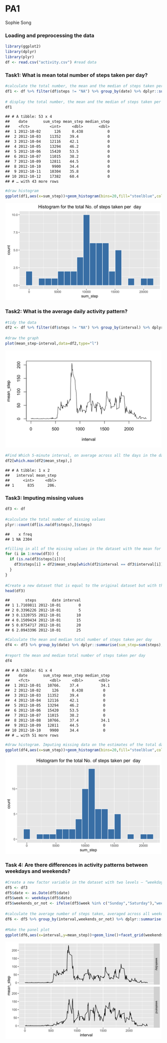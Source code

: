 PA1
================
Sophie Song

### Loading and preprocessing the data

``` r
library(ggplot2)
library(dplyr)
library(plyr)
df <- read.csv("activity.csv") #read data
```

### Task1: What is mean total number of steps taken per day?

``` r
#calculate the total number, the mean and the median of steps taken per day
df1 <- df %>% filter(df$steps != "NA") %>% group_by(date) %>% dplyr::summarise(sum_step=sum(steps),mean_step=mean(steps),median_step=median(steps))

# display the total number, the mean and the median of steps taken per day
df1 
```

    ## # A tibble: 53 x 4
    ##    date       sum_step mean_step median_step
    ##    <fct>         <int>     <dbl>       <dbl>
    ##  1 2012-10-02      126     0.438           0
    ##  2 2012-10-03    11352    39.4             0
    ##  3 2012-10-04    12116    42.1             0
    ##  4 2012-10-05    13294    46.2             0
    ##  5 2012-10-06    15420    53.5             0
    ##  6 2012-10-07    11015    38.2             0
    ##  7 2012-10-09    12811    44.5             0
    ##  8 2012-10-10     9900    34.4             0
    ##  9 2012-10-11    10304    35.8             0
    ## 10 2012-10-12    17382    60.4             0
    ## # … with 43 more rows

``` r
#draw histogram
ggplot(df1,aes(x=sum_step))+geom_histogram(bins=20,fill="steelblue",color="white")+labs(title = "Histogram for the total No. of steps taken per  day")+theme(plot.title=element_text(hjust=0.5)) 
```

![](PA1_template/README-unnamed-chunk-2-1.jpeg)<!-- -->

### Task2: What is the average daily activity pattern?

``` r
#tidy the data
df2 <- df %>% filter(df$steps != "NA") %>% group_by(interval) %>% dplyr::summarise(mean_step = mean(steps)) 

#draw the graph
plot(mean_step~interval,data=df2,type="l") 
```

![](PA1_template/README-unnamed-chunk-3-1.jpeg)<!-- -->

``` r
#Find Which 5-minute interval, on average across all the days in the dataset, contains the maximum number of steps
df2[which.max(df2$mean_step),] 
```

    ## # A tibble: 1 x 2
    ##   interval mean_step
    ##      <int>     <dbl>
    ## 1      835      206.

### Task3: Imputing missing values

``` r
df3 <- df

#calculate the total number of missing values
plyr::count(df[is.na(df$steps),]$steps) 
```

    ##    x freq
    ## 1 NA 2304

``` r
#filling in all of the missing values in the dataset with the mean for that 5-minute interval
for (i in 1:nrow(df3)) {
  if (is.na(df3$steps[i])){
    df3$steps[i] = df2$mean_step[which(df2$interval == df3$interval[i])]
  } 
}

#Create a new dataset that is equal to the original dataset but with the missing data filled in.
head(df3)
```

    ##       steps       date interval
    ## 1 1.7169811 2012-10-01        0
    ## 2 0.3396226 2012-10-01        5
    ## 3 0.1320755 2012-10-01       10
    ## 4 0.1509434 2012-10-01       15
    ## 5 0.0754717 2012-10-01       20
    ## 6 2.0943396 2012-10-01       25

``` r
#Calculate the mean and median total number of steps taken per day
df4 <- df3 %>% group_by(date) %>% dplyr::summarise(sum_step=sum(steps),mean_step=mean(steps),median_step=median(steps))

#report the mean and median total number of steps taken per day
df4
```

    ## # A tibble: 61 x 4
    ##    date       sum_step mean_step median_step
    ##    <fct>         <dbl>     <dbl>       <dbl>
    ##  1 2012-10-01   10766.    37.4          34.1
    ##  2 2012-10-02     126      0.438         0  
    ##  3 2012-10-03   11352     39.4           0  
    ##  4 2012-10-04   12116     42.1           0  
    ##  5 2012-10-05   13294     46.2           0  
    ##  6 2012-10-06   15420     53.5           0  
    ##  7 2012-10-07   11015     38.2           0  
    ##  8 2012-10-08   10766.    37.4          34.1
    ##  9 2012-10-09   12811     44.5           0  
    ## 10 2012-10-10    9900     34.4           0  
    ## # … with 51 more rows

``` r
#draw histogram. Imputing missing data on the estimates of the total daily number of steps changes the shape of the graph
ggplot(df4,aes(x=sum_step))+geom_histogram(bins=20,fill="steelblue",color="white")+labs(title = "Histogram for the total No. of steps taken per  day")+theme(plot.title=element_text(hjust=0.5))
```

![](PA1_template/README-unnamed-chunk-4-1.jpeg)<!-- -->

### Task 4: Are there differences in activity patterns between weekdays and weekends?

``` r
#Create a new factor variable in the dataset with two levels – “weekday” and “weekend” indicating whether a given date is a weekday or weekend day.
df5 <- df3
df5$date <- as.Date(df5$date)
df5$week <- weekdays(df5$date)
df5$weekends_or_not <- ifelse(df5$week %in% c("Sunday","Saturday"),"weekend","weekday")

#calculate the average number of steps taken, averaged across all weekday days or weekend days
df6 <- df5 %>% group_by(interval,weekends_or_not) %>% dplyr::summarise(mean_step=mean(steps))

#Make the panel plot
ggplot(df6,aes(x=interval,y=mean_step))+geom_line()+facet_grid(weekends_or_not~.)
```

![](PA1_template/README-unnamed-chunk-5-1.jpeg)<!-- -->
